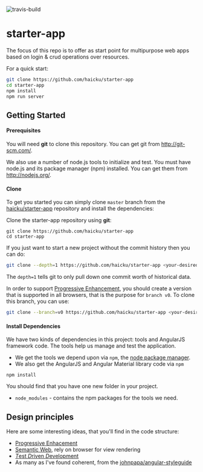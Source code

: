 ![travis-build](https://travis-ci.org/haicku/starter-app.svg?branch=master)

# starter-app

The focus of this repo is to offer as start point for multipurpose web apps based on login & crud operations over resources.

For a quick start:

```bash
git clone https://github.com/haicku/starter-app
cd starter-app
npm install
npm run server
```

## Getting Started

#### Prerequisites

You will need **git** to clone this repository. You can get git from http://git-scm.com/.

We also use a number of node.js tools to initialize and test. You must have node.js and
its package manager (npm) installed.  You can get them from http://nodejs.org/.

#### Clone

To get you started you can simply clone `master` branch from the
[haicku/starter-app](https://github.com/haicku/starter-app) repository and install the dependencies:

Clone the starter-app repository using **git**:

```
git clone https://github.com/haicku/starter-app
cd starter-app
```

If you just want to start a new project without the commit history then you can do:

```bash
git clone --depth=1 https://github.com/haicku/starter-app <your-desired-folder>
```

The `depth=1` tells git to only pull down one commit worth of historical data.

In order to support [Progressive Enhancement](pe), you should create a version that is supported in all browsers, that is the purpose for `branch v0`. To clone this branch, you can use:

```bash
git clone --branch=v0 https://github.com/haicku/starter-app <your-desired-folder>
```


#### Install Dependencies

We have two kinds of dependencies in this project: tools and AngularJS framework code.  The tools help
us manage and test the application.

* We get the tools we depend upon via `npm`, the [node package manager](npm).
* We also get the AngularJS and Angular Material library code via `npm`

```
npm install
```

You should find that you have one new folder in your project.

* `node_modules` - contains the npm packages for the tools we need.

## Design principles

Here are some interesting ideas, that you'll find in the code structure:

  - [Progressive Enhacement](pe)
  - [Semantic Web](semantic), rely on browser for view rendering
  - [*T*est *D*riven *D*evelopment](tdd)
  - As many as I've found coherent, from the [johnpapa/angular-styleguide](angular-sg)

[angular-sg]: https://github.com/johnpapa/angular-styleguide/blob/master/a1/README.md
[pe]: https://en.wikipedia.org/wiki/Progressive_enhancement
[tdd]: https://en.wikipedia.org/wiki/Test-driven_development
[semantic]: https://en.wikipedia.org/wiki/Semantic_Web

[git]: http://git-scm.com/
[bower]: http://bower.io
[npm]: https://www.npmjs.org/
[node]: http://nodejs.org
[protractor]: https://github.com/angular/protractor
[jasmine]: http://jasmine.github.io
[karma]: http://karma-runner.github.io
[travis]: https://travis-ci.org/
[http-server]: https://github.com/nodeapps/http-server
